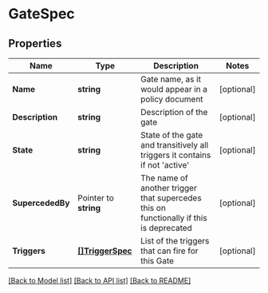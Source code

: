# GateSpec

## Properties

Name | Type | Description | Notes
------------ | ------------- | ------------- | -------------
**Name** | **string** | Gate name, as it would appear in a policy document | [optional] 
**Description** | **string** | Description of the gate | [optional] 
**State** | **string** | State of the gate and transitively all triggers it contains if not &#39;active&#39; | [optional] 
**SupercededBy** | Pointer to **string** | The name of another trigger that supercedes this on functionally if this is deprecated | [optional] 
**Triggers** | [**[]TriggerSpec**](TriggerSpec.md) | List of the triggers that can fire for this Gate | [optional] 

[[Back to Model list]](../README.md#documentation-for-models) [[Back to API list]](../README.md#documentation-for-api-endpoints) [[Back to README]](../README.md)


